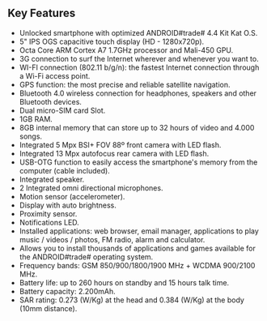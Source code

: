 ## Key Features
* Unlocked smartphone with optimized ANDROID#trade# 4.4 Kit Kat O.S.
* 5" IPS OGS capacitive touch display (HD - 1280x720p).
* Octa Core ARM Cortex A7 1.7GHz processor and Mali-450 GPU.
* 3G connection to surf the Internet wherever and whenever you want to.
* WI-FI connection (802.11 b/g/n): the fastest Internet connection through a Wi-Fi access point.
* GPS function: the most precise and reliable satellite navigation.
* Bluetooth 4.0 wireless connection for headphones, speakers and other Bluetooth devices.
* Dual micro-SIM card Slot.
* 1GB RAM.
* 8GB internal memory that can store up to 32 hours of video and 4.000 songs.
* Integrated 5 Mpx BSI+ FOV 88º front camera with LED flash.
* Integrated 13 Mpx autofocus rear camera with LED flash.
* USB-OTG function to easily access the smartphone's memory from the computer (cable included).
* Integrated speaker.
* 2 Integrated omni directional microphones.
* Motion sensor (accelerometer).
* Display with auto brightness.
* Proximity sensor.
* Notifications LED.
* Installed applications: web browser, email manager, applications to play music / videos / photos, FM radio, alarm and calculator.
* Allows you to install thousands of applications and games available for the ANDROID#trade# operating system.
* Frequency bands: GSM 850/900/1800/1900 MHz + WCDMA 900/2100 MHz.
* Battery life: up to 260 hours on standby and 15 hours talk time.
* Battery capacity: 2.200mAh.
* SAR rating: 0.273 (W/Kg) at the head and 0.384 (W/Kg) at the body (10mm distance).
